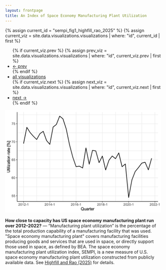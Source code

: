```yaml
---
layout: frontpage
title: An Index of Space Economy Manufacturing Plant Utilization
---
```


{% assign current_id = "sempi_fig1_highfill_rao_2025" %}
{% assign current_viz = site.data.visualizations.visualizations | where: "id", current_id | first %}

<div class="navbar">
  <div class="navbar-inner">
      <ul class="nav">
          {% if current_viz.prev %}
          {% assign prev_viz = site.data.visualizations.visualizations | where: "id", current_viz.prev | first %}
          <li><a href="{{ current_viz.prev }}.html">← prev</a></li>
          {% endif %}
          <li><a href="../../pages/visualizations.html">all visualizations</a></li>
          {% if current_viz.next %}
          {% assign next_viz = site.data.visualizations.visualizations | where: "id", current_viz.next | first %}
          <li><a href="{{ current_viz.next }}.html">next →</a></li>
          {% endif %}
      </ul>
  </div>
</div>

![An Index of Space Economy Manufacturing Plant Utilization](../../assets/bigpublpics/sempi_fig1_highfill_rao_2025.png)

**How close to capacity has US space economy manufacturing plant run over 2012&ndash;2022?** &mdash; “Manufacturing plant utilization” is the percentage of the total production capability of a manufacturing facility that was used. "Space economy manufacturing plant" covers manufacturing facilities producing goods and services that are used in space, or directly support those used in space, as defined by BEA. The space economy manufacturing plant utilization index, SEMPI, is a new measure of U.S. space economy manufacturing plant utilization constructed from publicly available data. See [Highfill and Rao (2025)](https://www.bea.gov/sites/default/files/papers/BEA-WP2025-5.pdf) for details.